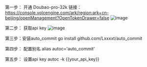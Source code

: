 第一步： 开通 Doubao-pro-32k 链接：https://console.volcengine.com/ark/region:ark+cn-beijing/openManagement?OpenTokenDrawer=false
![image](https://github.com/user-attachments/assets/28c72a03-4665-4065-9e92-7f641eed8052)

第二步： 获取api key
![image](https://github.com/user-attachments/assets/c7eb5afd-792c-46f0-820e-b22cfbff7e57)

第三步：安装auto_commit
  go install github.com/Lxxxxt/auto_commit 

第四步： 配置别名
  alias autoc='auto_commit'
  
第五步： 设置api key
  autoc -k {{your_api_key}}
